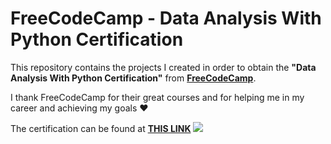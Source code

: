 # FreeCodeCamp - Data Analysis With Python Certification
This repository contains the projects I created in order to obtain the **"Data Analysis With Python Certification"** from  **[FreeCodeCamp](http://www.freecodecamp.org/ "FreeCodeCamp")**. 

I thank FreeCodeCamp for their great courses and for helping me in my career and achieving my goals :heart:

The certification can be found at **[THIS LINK](https://freecodecamp.org/certification/fcc5a5f6ba1-f11f-4535-a9f2-6dccefb6e1db/data-analysis-with-python-v7)**
![](https://i.ibb.co/JrVHgCN/photo-2020-12-16-21-14-20.jpg)
